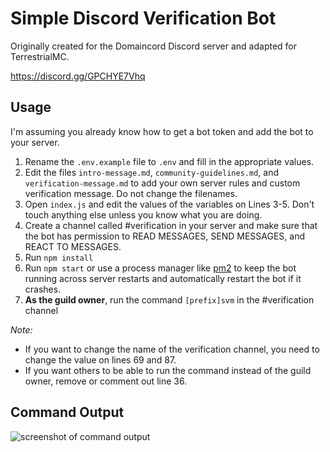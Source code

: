 # Simple Discord Verification Bot

Originally created for the Domaincord Discord server and adapted for TerrestrialMC.

https://discord.gg/GPCHYE7Vhq

## Usage
I'm assuming you already know how to get a bot token and add the bot to your server.

1. Rename the `.env.example` file to `.env` and fill in the appropriate values.
2. Edit the files `intro-message.md`, `community-guidelines.md`, and `verification-message.md` to add your own server rules and custom verification message. Do not change the filenames.
3. Open `index.js` and edit the values of the variables on Lines 3-5. Don't touch anything else unless you know what you are doing.
4. Create a channel called #verification in your server and make sure that the bot has permission to READ MESSAGES, SEND MESSAGES, and REACT TO MESSAGES.
5. Run `npm install`
6. Run `npm start` or use a process manager like [pm2](https://pm2.keymetrics.io/) to keep the bot running across server restarts and automatically restart the bot if it crashes.
7. **As the guild owner**, run the command `[prefix]svm` in the #verification channel

_Note:_ 
- If you want to change the name of the verification channel, you need to change the value on lines 69 and 87.
- If you want others to be able to run the command instead of the guild owner, remove or comment out line 36.

## Command Output
![screenshot of command output](https://i.imgur.com/WtcdYsM.png)

